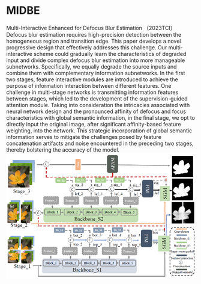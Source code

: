 # MIDBE
Multi-Interactive Enhanced for Defocus Blur Estimation （2023TCI）
Defocus blur estimation requires high-precision detection between the homogeneous region and transition edge. This paper develops a novel progressive design that effectively addresses this challenge. Our multi-interactive scheme could gradually learn the characteristics of degraded input and divide complex defocus blur estimation into more manageable subnetworks. Specifically, we equally degrade the source inputs and combine them with complementary information subnetworks. In the first two stages, feature interactive modules are introduced to achieve the purpose of information interaction between different features. One challenge in multi-stage networks is transmitting information features between stages, which led to the development of the supervision-guided attention module. Taking into consideration the intricacies associated with neural network design and the pronounced affinity of defocus and focus characteristics with global semantic information, in the final stage, we opt to directly input the original image, after significant affinity-based feature weighting, into the network. This strategic incorporation of global semantic information serves to mitigate the challenges posed by feature concatenation artifacts and noise encountered in the preceding two stages, thereby bolstering the accuracy of the model. ![](1700048988354.png)
